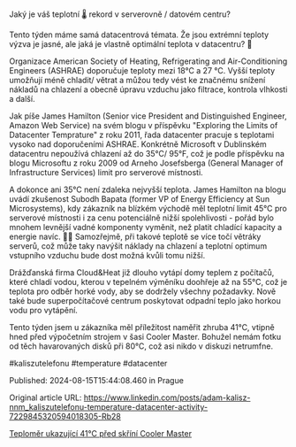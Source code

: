 Jaký je váš teplotní 🌡️ rekord v serverovně / datovém centru?


Tento týden máme samá datacentrová témata. Že jsou extrémní teploty výzva je jasné, ale jaká je vlastně optimální teplota v datacentru? 🤔


Organizace American Society of Heating, Refrigerating and Air-Conditioning Engineers (ASHRAE) doporučuje teploty mezi 18°C a 27 °C. Vyšší teploty umožňují méně chladit/ větrat a můžou tedy vést ke značnému snížení nákladů na chlazení a obecně úpravu vzduchu jako filtrace, kontrola vlhkosti a další.


Jak píše James Hamilton (Senior vice President and Distinguished Engineer, Amazon Web Service) na svém blogu v příspěvku "Exploring the Limits of Datacenter Temprature" z roku 2011, řada datacenter pracuje s teplotami vysoko nad doporučeními ASHRAE. Konkrétně Microsoft v Dublinském datacentru nepoužívá chlazení až do 35°C/ 95°F, což je podle příspěvku na blogu Microsoftu z roku 2009 od Arneho Josefsberga (General Manager of Infrastructure Services) limit pro serverové místnosti.


A dokonce ani 35°C není zdaleka nejvyšší teplota. James Hamilton na blogu uvádí zkušenost Subodh Bapata (former VP of Energy Efficiency at Sun Microsystems), kdy zákazník na blízkém východě měl teplotní limit 45°C pro serverové místnosti i za cenu potenciálně nižší spolehlivosti - pořád bylo mnohem levnější vadné komponenty vyměnit, než platit chladící kapacity a energie navíc. 🥵🔥 Samozřejmě, při takové teplotě se více točí větráky serverů, což může taky navýšit náklady na chlazení a teplotní optimum vstupního vzduchu bude dost možná kvůli tomu nižší.

Drážďanská firma Cloud&Heat již dlouho vytápí domy teplem z počítačů, které chladí vodou, kterou v tepelném výměníku doohřeje až na 55°C, což je teplota pro odběr horké vody, aby se dodržely všechny požadavky. Nově také bude superpočítačové centrum poskytovat odpadní teplo jako horkou vodu pro vytápění.

Tento týden jsem u zákazníka měl příležitost naměřit zhruba 41°C, vtipně hned před výpočetním strojem v šasi Cooler Master. Bohužel nemám fotku od těch havarovaných disků při 80°C, což asi nikdo v diskuzi netrumfne.


#kaliszutelefonu #temperature #datacenter


Published: 2024-08-15T15:44:08.460 in Prague

Original article URL: https://www.linkedin.com/posts/adam-kalisz-nnm_kaliszutelefonu-temperature-datacenter-activity-7229845320594018305-Rb28

[Teploměr ukazující 41°C před skříní Cooler Master](./media/thermometer-cooler-master.jpg)